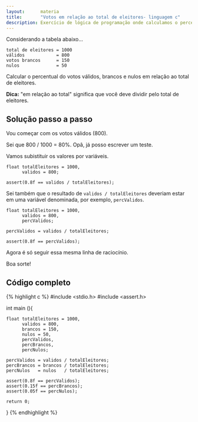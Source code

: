 ```yaml
---
layout:      materia
title:       "Votos em relação ao total de eleitores- linguagem c"
description: Exercício de lógica de programação onde calculamos o percentual de votos em relação ao total de eleitores.
---
```


Considerando a tabela abaixo...

    total de eleitores = 1000
    válidos            = 800
    votos brancos      = 150
    nulos              = 50

Calcular o percentual do votos válidos, brancos e nulos em relação ao total de eleitores.

__Dica:__ "em relação ao total" significa que você deve dividir pelo total de eleitores.



Solução passo a passo
---

Vou começar com os votos válidos (800).

Sei que 800 / 1000 = 80%. Opâ, já posso escrever um teste.

Vamos subistituir os valores por variáveis.

	float totalEleitores = 1000,
		  validos = 800;

	assert(0.8f == validos / totalEleitores);

Sei também que o resultado de `validos / totalEleitores` deveriam estar em uma variável denominada, por exemplo, `percValidos`.

	float totalEleitores = 1000,
		  validos = 800,
		  percValidos;

	percValidos = validos / totalEleitores;

	assert(0.8f == percValidos);

Agora é só seguir essa mesma linha de raciocínio.

Boa sorte!


Código completo
---

{% highlight c %}
#include <stdio.h>
#include <assert.h>

int main (){

	float totalEleitores = 1000,
		  validos = 800,
		  brancos = 150,
		  nulos = 50,
		  percValidos,
		  percBrancos,
		  percNulos;

	percValidos = validos / totalEleitores;
	percBrancos = brancos / totalEleitores;
	percNulos   = nulos   / totalEleitores; 

	assert(0.8f == percValidos);
	assert(0.15f == percBrancos);
	assert(0.05f == percNulos);

	return 0;
}
{% endhighlight %}
